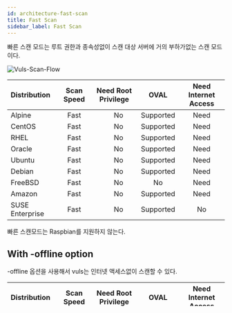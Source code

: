 ```yaml
---
id: architecture-fast-scan
title: Fast Scan
sidebar_label: Fast Scan
---
```


빠른 스캔 모드는 루트 권한과 종속성없이 스캔 대상 서버에 거의 부하가없는 스캔 모드이다.

![Vuls-Scan-Flow](/img/docs/vuls-scan-flow-fast.png)

| Distribution|                             Scan Speed | Need Root Privilege |       OVAL | Need Internet Access|
|:------------|:--------------------------------------:|:-------------------:|:----------:|:---------------------------------------:|
| Alpine      |                                   Fast |　                No |  Supported |                                     Need |
| CentOS      |                                   Fast |　                No |  Supported |                                     Need |
| RHEL        |                                   Fast |　                No |  Supported |                                     Need |
| Oracle      |                                   Fast |　                No |  Supported |                                     Need |
| Ubuntu      |                                   Fast |　                No |  Supported |                                     Need |
| Debian      |                                   Fast |　                No |  Supported |                                     Need |
| FreeBSD     |                                   Fast |　                No |         No |                                     Need |
| Amazon      |                                   Fast |　                No |  Supported |                                     Need |
| SUSE Enterprise |                               Fast |　                No |  Supported |                                       No |

빠른 스캔모드는 Raspbian를 지원하지 않는다.

## With -offline option

-offline 옵션을 사용해서 vuls는 인터넷 액세스없이 스캔할 수 있다.

| Distribution|                             Scan Speed | Need Root Privilege |       OVAL | Need Internet Access|
|:------------|:--------------------------------------:|:-------------------:|:----------:|:---------------------------------------:|
| Alpine      |                                   Fast |　                No |  Supported |                                    No |
| CentOS      |                                   Fast |　                No |  Supported |                                      No |
| RHEL        |                                   Fast |　                No |  Supported |                                      No |
| Oracle      |                                   Fast |　                No |  Supported |                                      No |
| Ubuntu      |                                   Fast |　                No |  Supported |                                      No |
| Debian      |                                   Fast |　                No |  Supported |                                      No |
| Amazo       |                                   Fast |　                No |  Supported |                                      No |
| SUSE Enterprise |                               Fast |　                No |  Supported |                                      No |

오프라인 모드는 FreeBSD, Raspbian를 지원하지 않는다.

## Dependencies and /etc/sudoers

자세한 설명 아래 문서 참조
- Dependencies: [usage-configtest](usage-configtest.md#fast-scan-mode)
- /etc/sudoers: [/etc/sudoers](usage-configtest.md#etc-sudoers)

